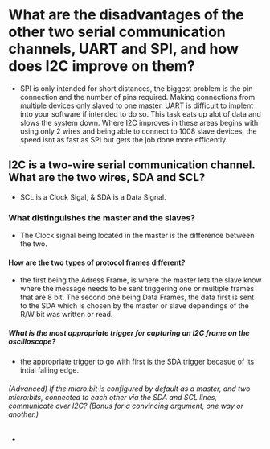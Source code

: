 # What are the disadvantages of the other two serial communication channels, UART and SPI, and how does I2C improve on them?
 - SPI is only intended for short distances, the biggest problem is the pin connection and the number of pins required. Making connections from multiple devices only slaved to one master.  UART is difficult to implent into your software if intended to do so.  This task eats up alot of data and slows the system down.  Where I2C improves in these areas begins with using only 2 wires and being able to connect to 1008 slave devices, the speed isnt as fast as SPI but gets the job done more efficently.
 
## I2C is a two-wire serial communication channel. What are the two wires, SDA and SCL? 
 - SCL is a Clock Sigal, & SDA is a Data Signal.
 
### What distinguishes the master and the slaves? 
 - The Clock signal being located in the master is the difference between the two.
 
#### How are the two types of protocol frames different?
 - the first being the Adress Frame, is where the master lets the slave know where the message needs to be sent triggering one or multiple frames that are 8 bit. The second one being Data Frames, the data first is sent to the SDA which is chosen by the master or slave dependings of the R/W bit was written or read.
 
##### What is the most appropriate trigger for capturing an I2C frame on the oscilloscope?
 - the appropriate trigger to go with first is the SDA trigger becasue of its intial falling edge.
 
###### (Advanced) If the micro:bit is configured by default as a master, and two micro:bits, connected to each other via the SDA and SCL lines, communicate over I2C? (Bonus for a convincing argument, one way or another.)
 -
 
